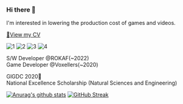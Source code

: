 ### Hi there 👋
I'm interested in lowering the production cost of games and videos.

[:page_facing_up:View my CV](https://drive.google.com/file/d/1_N0vLNNeJHfEbFVXHwO8tzZBlDev-YLB/view?usp=share_link)

![1](https://user-images.githubusercontent.com/16894765/208342058-c10912b9-e95a-4c09-9d09-a7c380dfa03f.gif)
![2](https://user-images.githubusercontent.com/16894765/208342064-96f63b3e-124c-447a-b0ed-2479f67f5854.gif)
![3](https://user-images.githubusercontent.com/16894765/208342069-9572e7c1-225a-41b5-b456-6087dac62cab.gif)
![4](https://user-images.githubusercontent.com/16894765/208342072-a889a1e4-8455-4f3f-bc1d-81e87ea944ad.gif)


S/W Developer @ROKAF(~2022)  
Game Developer @Voxellers(~2020)


GlGDC 2020🥉  
National Excellence Scholarship (Natural Sciences and Engineering)

[![Anurag's github stats](https://github-readme-stats.vercel.app/api?username=YunSeok-Kang&show_icons=true&count_private=true&include_all_commits=true&hide=prs,contribs)](https://github.com/anuraghazra/github-readme-stats)
[![GitHub Streak](https://streak-stats.demolab.com/?user=YunSeok-Kang)](https://git.io/streak-stats)

<!--
**YunSeok-Kang/YunSeok-Kang** is a ✨ _special_ ✨ repository because its `README.md` (this file) appears on your GitHub profile.

Here are some ideas to get you started:

- 🔭 I’m currently working on ...
- 🌱 I’m currently learning ...
- 👯 I’m looking to collaborate on ...
- 🤔 I’m looking for help with ...
- 💬 Ask me about ...
- 📫 How to reach me: ...
- 😄 Pronouns: ...
- ⚡ Fun fact: ...
-->
